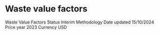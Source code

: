 # Waste value factors

Waste Value Factors	
Status	Interim Methodology
Date updated	15/10/2024
Price year	2023
Currency	USD